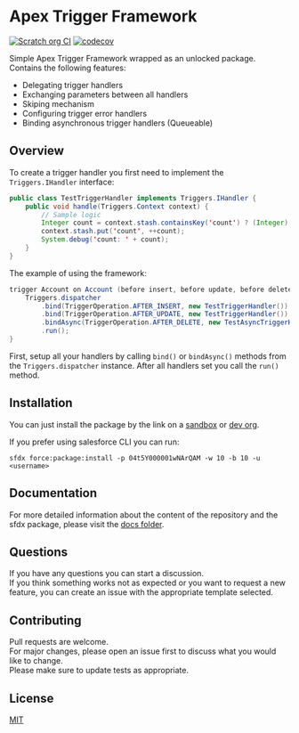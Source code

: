 # Apex Trigger Framework

[![Scratch org CI](https://github.com/IlyaMatsuev/Apex-Trigger-Framework/actions/workflows/scratch-org-ci.yml/badge.svg?branch=main)](https://github.com/IlyaMatsuev/Apex-Trigger-Framework/actions/workflows/scratch-org-ci.yml)
[![codecov](https://codecov.io/gh/IlyaMatsuev/Apex-Trigger-Framework/branch/main/graph/badge.svg?token=TP4BO5MZUC)](https://codecov.io/gh/IlyaMatsuev/Apex-Trigger-Framework)

Simple Apex Trigger Framework wrapped as an unlocked package. Contains the following features:

-   Delegating trigger handlers
-   Exchanging parameters between all handlers
-   Skiping mechanism
-   Configuring trigger error handlers
-   Binding asynchronous trigger handlers (Queueable)

## Overview

To create a trigger handler you first need to implement the `Triggers.IHandler` interface:

```java
public class TestTriggerHandler implements Triggers.IHandler {
    public void handle(Triggers.Context context) {
        // Sample logic
        Integer count = context.stash.containsKey('count') ? (Integer) context.stash.get('count') : 0;
        context.stash.put('count', ++count);
        System.debug('count: ' + count);
    }
}
```

The example of using the framework:

```java
trigger Account on Account (before insert, before update, before delete, after insert, after update, after delete) {
	Triggers.dispatcher
        .bind(TriggerOperation.AFTER_INSERT, new TestTriggerHandler())
        .bind(TriggerOperation.AFTER_UPDATE, new TestTriggerHandler())
        .bindAsync(TriggerOperation.AFTER_DELETE, new TestAsyncTriggerHandler())
        .run();
}
```

First, setup all your handlers by calling `bind()` or `bindAsync()` methods from the `Triggers.dispatcher` instance. After all handlers set you call the `run()` method.

## Installation

You can just install the package by the link on a [sandbox](https://test.salesforce.com/packaging/installPackage.apexp?p0=04t5Y000001wNArQAM) or [dev org](https://login.salesforce.com/packaging/installPackage.apexp?p0=04t5Y000001wNArQAM).

If you prefer using salesforce CLI you can run:

```
sfdx force:package:install -p 04t5Y000001wNArQAM -w 10 -b 10 -u <username>
```

## Documentation

For more detailed information about the content of the repository and the sfdx package, please visit the [docs folder](docs).

## Questions

If you have any questions you can start a discussion.  
If you think something works not as expected or you want to request a new feature, you can create an issue with the appropriate template selected.

## Contributing

Pull requests are welcome.  
For major changes, please open an issue first to discuss what you would like to change.  
Please make sure to update tests as appropriate.

## License

[MIT](LICENSE)
